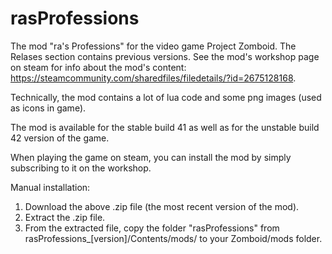 # rasProfessions
The mod "ra's Professions" for the video game Project Zomboid. The Relases section contains previous versions. See the mod's workshop page on steam for info about the mod's content: https://steamcommunity.com/sharedfiles/filedetails/?id=2675128168.

Technically, the mod contains a lot of lua code and some png images (used as icons in game).

The mod is available for the stable build 41 as well as for the unstable build 42 version of the game.

When playing the game on steam, you can install the mod by simply subscribing to it on the workshop.

Manual installation:
1. Download the above .zip file (the most recent version of the mod).
2. Extract the .zip file.
3. From the extracted file, copy the folder "rasProfessions" from rasProfessions_[version]/Contents/mods/ to your Zomboid/mods folder.
